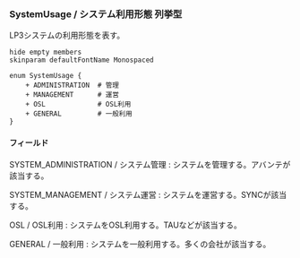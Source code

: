 ### SystemUsage / システム利用形態 列挙型

LP3システムの利用形態を表す。

```plantuml
hide empty members
skinparam defaultFontName Monospaced

enum SystemUsage {
    + ADMINISTRATION  # 管理
    + MANAGEMENT      # 運営
    + OSL             # OSL利用
    + GENERAL         # 一般利用
}
```

#### フィールド

SYSTEM_ADMINISTRATION / システム管理
: システムを管理する。アバンテが該当する。

SYSTEM_MANAGEMENT / システム運営
: システムを運営する。SYNCが該当する。

OSL / OSL利用
: システムをOSL利用する。TAUなどが該当する。

GENERAL / 一般利用
: システムを一般利用する。多くの会社が該当する。
